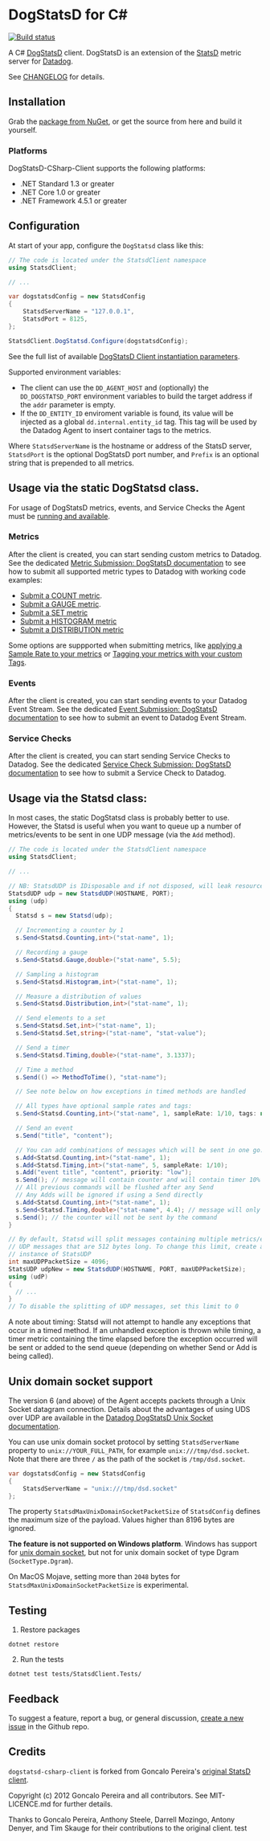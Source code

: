 # DogStatsD for C#

[![Build status](https://ci.appveyor.com/api/projects/status/bg8e39b5f9iiavvj/branch/master?svg=true)](https://ci.appveyor.com/project/Datadog/dogstatsd-csharp-client/branch/master)

A C# [DogStatsD](https://docs.datadoghq.com/developers/dogstatsd/?tab=net) client. DogStatsD is an extension of the [StatsD](http://codeascraft.com/2011/02/15/measure-anything-measure-everything/) metric server for [Datadog](http://datadoghq.com).

See [CHANGELOG](CHANGELOG.md) for details.

## Installation

Grab the [package from NuGet](https://nuget.org/packages/DogStatsD-CSharp-Client/), or get the source from here and build it yourself.

### Platforms

DogStatsD-CSharp-Client supports the following platforms:
* .NET Standard 1.3 or greater
* .NET Core 1.0 or greater
* .NET Framework 4.5.1 or greater

## Configuration

At start of your app, configure the `DogStatsd` class like this:

```csharp
// The code is located under the StatsdClient namespace
using StatsdClient;

// ...

var dogstatsdConfig = new StatsdConfig
{
    StatsdServerName = "127.0.0.1",
    StatsdPort = 8125,
};

StatsdClient.DogStatsd.Configure(dogstatsdConfig);
```

See the full list of available [DogStatsD Client instantiation parameters](https://docs.datadoghq.com/developers/dogstatsd/?tab=net#client-instantiation-parameters).

Supported environment variables:

* The client can use the `DD_AGENT_HOST` and (optionally) the `DD_DOGSTATSD_PORT` environment variables to build the target address if the `addr` parameter is empty.
* If the `DD_ENTITY_ID` enviroment variable is found, its value will be injected as a global `dd.internal.entity_id` tag. This tag will be used by the Datadog Agent to insert container tags to the metrics.

Where `StatsdServerName` is the hostname or address of the StatsD server, `StatsdPort` is the optional DogStatsD port number, and `Prefix` is an optional string that is prepended to all metrics.

## Usage via the static DogStatsd class.

For usage of DogStatsD metrics, events, and Service Checks the Agent must be [running and available](https://docs.datadoghq.com/developers/dogstatsd/?tab=net#setup).

### Metrics

After the client is created, you can start sending custom metrics to Datadog. See the dedicated [Metric Submission: DogStatsD documentation](https://docs.datadoghq.com/developers/metrics/dogstatsd_metrics_submission/?tab=net) to see how to submit all supported metric types to Datadog with working code examples:

* [Submit a COUNT metric](https://docs.datadoghq.com/developers/metrics/dogstatsd_metrics_submission/?tab=net#count).
* [Submit a GAUGE metric](https://docs.datadoghq.com/developers/metrics/dogstatsd_metrics_submission/?tab=net#gauge).
* [Submit a SET metric](https://docs.datadoghq.com/developers/metrics/dogstatsd_metrics_submission/?tab=net#set)
* [Submit a HISTOGRAM metric](https://docs.datadoghq.com/developers/metrics/dogstatsd_metrics_submission/?tab=net#histogram)
* [Submit a DISTRIBUTION metric](https://docs.datadoghq.com/developers/metrics/dogstatsd_metrics_submission/?tab=net#distribution)

Some options are suppported when submitting metrics, like [applying a Sample Rate to your metrics](https://docs.datadoghq.com/developers/metrics/dogstatsd_metrics_submission/?tab=net#metric-submission-options) or [Tagging your metrics with your custom Tags](https://docs.datadoghq.com/developers/metrics/dogstatsd_metrics_submission/?tab=net#metric-tagging).

### Events

After the client is created, you can start sending events to your Datadog Event Stream. See the dedicated [Event Submission: DogStatsD documentation](https://docs.datadoghq.com/developers/events/dogstatsd/?tab=net) to see how to submit an event to Datadog Event Stream.

### Service Checks

After the client is created, you can start sending Service Checks to Datadog. See the dedicated [Service Check Submission: DogStatsD documentation](https://docs.datadoghq.com/developers/service_checks/dogstatsd_service_checks_submission/?tab=net) to see how to submit a Service Check to Datadog.


## Usage via the Statsd class:

In most cases, the static DogStatsd class is probably better to use. However, the Statsd is useful when you want to queue up a number of metrics/events to be sent in one UDP message (via the `Add` method).

``` C#
// The code is located under the StatsdClient namespace
using StatsdClient;

// ...

// NB: StatsdUDP is IDisposable and if not disposed, will leak resources
StatsdUDP udp = new StatsdUDP(HOSTNAME, PORT);
using (udp)
{
  Statsd s = new Statsd(udp);

  // Incrementing a counter by 1
  s.Send<Statsd.Counting,int>("stat-name", 1);

  // Recording a gauge
  s.Send<Statsd.Gauge,double>("stat-name", 5.5);

  // Sampling a histogram
  s.Send<Statsd.Histogram,int>("stat-name", 1);

  // Measure a distribution of values
  s.Send<Statsd.Distribution,int>("stat-name", 1);

  // Send elements to a set
  s.Send<Statsd.Set,int>("stat-name", 1);
  s.Send<Statsd.Set,string>("stat-name", "stat-value");

  // Send a timer
  s.Send<Statsd.Timing,double>("stat-name", 3.1337);

  // Time a method
  s.Send(() => MethodToTime(), "stat-name");

  // See note below on how exceptions in timed methods are handled

  // All types have optional sample rates and tags:
  s.Send<Statsd.Counting,int>("stat-name", 1, sampleRate: 1/10, tags: new[] {"tag1:true", "tag2"});

  // Send an event
  s.Send("title", "content");

  // You can add combinations of messages which will be sent in one go:
  s.Add<Statsd.Counting,int>("stat-name", 1);
  s.Add<Statsd.Timing,int>("stat-name", 5, sampleRate: 1/10);
  s.Add("event title", "content", priority: "low");
  s.Send(); // message will contain counter and will contain timer 10% of the time
  // All previous commands will be flushed after any Send
  // Any Adds will be ignored if using a Send directly
  s.Add<Statsd.Counting,int>("stat-name", 1);
  s.Send<Statsd.Timing,double>("stat-name", 4.4); // message will only contain Timer
  s.Send(); // the counter will not be sent by the command
}

// By default, Statsd will split messages containing multiple metrics/events into
// UDP messages that are 512 bytes long. To change this limit, create a new
// instance of StatsUDP
int maxUDPPacketSize = 4096;
StatsUDP udpNew = new StatsdUDP(HOSTNAME, PORT, maxUDPPacketSize);
using (udP)
{
  // ...
}
// To disable the splitting of UDP messages, set this limit to 0
```

A note about timing: Statsd will not attempt to handle any exceptions that occur in a timed method. If an unhandled exception is thrown while timing, a timer metric containing the time elapsed before the exception occurred will be sent or added to the send queue (depending on whether Send or Add is being called).

## Unix domain socket support

The version 6 (and above) of the Agent accepts packets through a Unix Socket datagram connection. Details about the advantages of using UDS over UDP are available in the [Datadog DogStatsD Unix Socket documentation](https://docs.datadoghq.com/developers/dogstatsd/unix_socket/).

You can use unix domain socket protocol by setting `StatsdServerName` property to `unix://YOUR_FULL_PATH`, for example `unix:///tmp/dsd.socket`. Note that there are three `/` as the path of the socket is `/tmp/dsd.socket`.

``` C#
var dogstatsdConfig = new StatsdConfig
{    
    StatsdServerName = "unix:///tmp/dsd.socket"  
};
```

The property `StatsdMaxUnixDomainSocketPacketSize` of `StatsdConfig` defines the maximum size of the payload. Values higher than 8196 bytes are ignored.

**The feature is not supported on Windows platform**.
Windows has support for [unix domain socket](https://devblogs.microsoft.com/commandline/af_unix-comes-to-windows/), but not for unix domain socket of type Dgram (`SocketType.Dgram`). 

On MacOS Mojave, setting more than `2048` bytes for `StatsdMaxUnixDomainSocketPacketSize` is experimental.

## Testing

1. Restore packages
  ```
  dotnet restore
  ```
2. Run the tests
  ```
  dotnet test tests/StatsdClient.Tests/
  ```

## Feedback

To suggest a feature, report a bug, or general discussion, [create a new issue](https://github.com/DataDog/statsd-csharp-client/issues) in the Github repo.

## Credits

`dogstatsd-csharp-client` is forked from Goncalo Pereira's [original StatsD client](https://github.com/goncalopereira/statsd-csharp-client).

Copyright (c) 2012 Goncalo Pereira and all contributors. See MIT-LICENCE.md for further details.

Thanks to Goncalo Pereira, Anthony Steele, Darrell Mozingo, Antony Denyer, and Tim Skauge for their contributions to the original client.
test